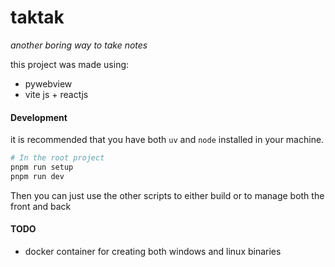 # taktak
*another boring way to take notes*

this project was made using:
- pywebview
- vite js + reactjs

#### Development
it is recommended that you have both `uv` and `node` installed in your machine.

```bash
# In the root project
pnpm run setup
pnpm run dev
```

Then you can just use the other scripts to either build or to manage both the front and back

#### TODO
- docker container for creating both windows and linux binaries